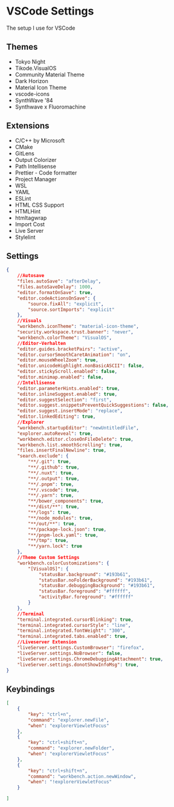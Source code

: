 # VSCode Settings
The setup I use for VSCode

## Themes
- Tokyo Night
- Tikode.VisualOS
- Community Material Theme
- Dark Horizon
- Material Icon Theme
- vscode-icons
- SynthWave '84
- Synthwave x Fluoromachine

## Extensions
- C/C++ by Microsoft
- CMake
- GitLens
- Output Colorizer
- Path Intellisense
- Prettier - Code formatter
- Project Manager
- WSL
- YAML
- ESLint
- HTML CSS Support
- HTMLHint
- htmltagwrap
- Import Cost
- Live Server
- Stylelint



## Settings
```json
{
    //Autosave
    "files.autoSave": "afterDelay",
    "files.autoSaveDelay": 1000,
    "editor.formatOnSave": true,
    "editor.codeActionsOnSave": {
        "source.fixAll": "explicit",
        "source.sortImports": "explicit"
    },
    //Visuals
    "workbench.iconTheme": "material-icon-theme",
    "security.workspace.trust.banner": "never",
    "workbench.colorTheme": "VisualOS",
    //Editor-Verhalten
    "editor.guides.bracketPairs": "active",
    "editor.cursorSmoothCaretAnimation": "on",
    "editor.mouseWheelZoom": true,
    "editor.unicodeHighlight.nonBasicASCII": false,
    "editor.stickyScroll.enabled": false,
    "editor.minimap.enabled": false,
    //Intellisense
    "editor.parameterHints.enabled": true,
    "editor.inlineSuggest.enabled": true,
    "editor.suggestSelection": "first",
    "editor.suggest.snippetsPreventQuickSuggestions": false,
    "editor.suggest.insertMode": "replace",
    "editor.linkedEditing": true,
    //Explorer
    "workbench.startupEditor": "newUntitledFile",
    "explorer.autoReveal": true,
    "workbench.editor.closeOnFileDelete": true,
    "workbench.list.smoothScrolling": true,
    "files.insertFinalNewline": true,
    "search.exclude": {
        "**/.git": true,
        "**/.github": true,
        "**/.nuxt": true,
        "**/.output": true,
        "**/.pnpm": true,
        "**/.vscode": true,
        "**/.yarn": true,
        "**/bower_components": true,
        "**/dist/**": true,
        "**/logs": true,
        "**/node_modules": true,
        "**/out/**": true,
        "**/package-lock.json": true,
        "**/pnpm-lock.yaml": true,
        "**/tmp": true,
        "**/yarn.lock": true
    },
    //Theme Custom Settings
    "workbench.colorCustomizations": {
        "[VisualOS]": {
            "statusBar.background": "#193b61",
            "statusBar.noFolderBackground": "#193b61",
            "statusBar.debuggingBackground": "#193b61",
            "statusBar.foreground": "#ffffff",
            "activityBar.foreground": "#ffffff"
        }
    },
    //Terminal
    "terminal.integrated.cursorBlinking": true,
    "terminal.integrated.cursorStyle": "line",
    "terminal.integrated.fontWeight": "300",
    "terminal.integrated.tabs.enabled": true,
    //Liveserver Extension
    "liveServer.settings.CustomBrowser": "firefox",
    "liveServer.settings.NoBrowser": false,
    "liveServer.settings.ChromeDebuggingAttachment": true,
    "liveServer.settings.donotShowInfoMsg": true,
}
```


## Keybindings
```json
[
    {
        "key": "ctrl+n",
        "command": "explorer.newFile",
        "when": "explorerViewletFocus"
    },
    {
        "key": "ctrl+shift+n",
        "command": "explorer.newFolder",
        "when": "explorerViewletFocus"
    },
    {
        "key": "ctrl+shift+n",
        "command": "workbench.action.newWindow",
        "when": "!explorerViewletFocus"
    }

]
```
